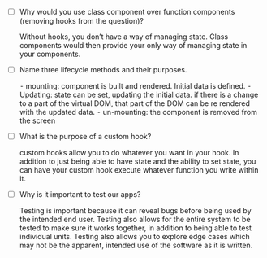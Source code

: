 - [ ] Why would you use class component over function components (removing hooks from the question)?

    Without hooks, you don’t have a way of managing state. Class components would then provide your only way of managing state in your components.

- [ ] Name three lifecycle methods and their purposes.

    ⁃	mounting: component is built and rendered. Initial data is defined.
	⁃	Updating: state can be set, updating the initial data. if there is a change to a part of the virtual DOM, that part of the DOM can be re rendered with the updated data.
	⁃	un-mounting: the component is removed from the screen

- [ ] What is the purpose of a custom hook?

    custom hooks allow you to do whatever you want in your hook. In addition to just being able to have state and the ability to set state, you can have your custom hook execute whatever function you write within it.

- [ ] Why is it important to test our apps?

    Testing is important because it can reveal bugs before being used by the intended end user. Testing also allows for the entire system to be tested to make sure it works together, in addition to being able to test individual units. Testing also allows you to explore edge cases which may not be the apparent, intended use of the software as it is written.